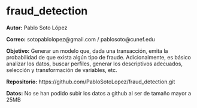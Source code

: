 # fraud_detection

<p><strong>Autor:</strong> Pablo Soto L&oacute;pez</p>
<p><strong>Correo:</strong> sotopablolopez@gmail.com / pablosoto@cunef.edu</p>
<p><strong>Objetivo:</strong> Generar un modelo que, dada una transacci&oacute;n, emita la probabilidad de que exista alg&uacute;n tipo de fraude. Adicionalmente, es b&aacute;sico analizar los datos, buscar perfiles, generar los descriptivos adecuados, selecci&oacute;n y transformaci&oacute;n de variables, etc.</p>
<p><strong>Repositorio:</strong> https://github.com/PabloSotoLopez/fraud_detection.git </p>
<p><strong>Datos:</strong> No se han podido subir los datos a github al ser de tamaño mayor a 25MB </p>
